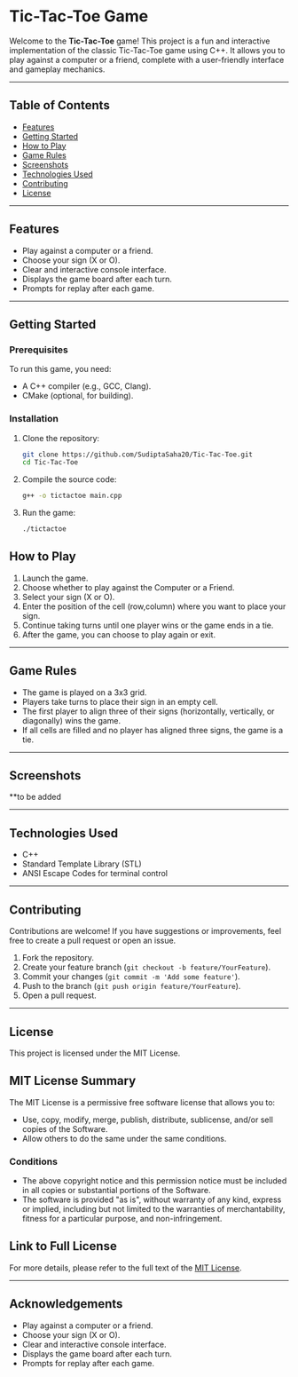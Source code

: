 # Tic-Tac-Toe Game

Welcome to the **Tic-Tac-Toe** game! This project is a fun and interactive implementation of the classic Tic-Tac-Toe game using C++. It allows you to play against a computer or a friend, complete with a user-friendly interface and gameplay mechanics.

---

## Table of Contents
- [Features](#features)
- [Getting Started](#getting-started)
- [How to Play](#how-to-play)
- [Game Rules](#game-rules)
- [Screenshots](#screenshots)
- [Technologies Used](#technologies-used)
- [Contributing](#contributing)
- [License](#license)

---

## Features

- Play against a computer or a friend.
- Choose your sign (X or O).
- Clear and interactive console interface.
- Displays the game board after each turn.
- Prompts for replay after each game.

---

## Getting Started

### Prerequisites

To run this game, you need:
- A C++ compiler (e.g., GCC, Clang).
- CMake (optional, for building).

### Installation

1. Clone the repository:

   ```bash
   git clone https://github.com/SudiptaSaha20/Tic-Tac-Toe.git
   cd Tic-Tac-Toe
2. Compile the source code:

   ```bash
   g++ -o tictactoe main.cpp
3. Run the game:

   ```bash
   ./tictactoe

## How to Play

1. Launch the game.
2. Choose whether to play against the Computer or a Friend.
3. Select your sign (X or O).
4. Enter the position of the cell (row,column) where you want to place your sign.
5. Continue taking turns until one player wins or the game ends in a tie.
6. After the game, you can choose to play again or exit.

---

## Game Rules

- The game is played on a 3x3 grid.
- Players take turns to place their sign in an empty cell.
- The first player to align three of their signs (horizontally, vertically, or diagonally) wins the game.
- If all cells are filled and no player has aligned three signs, the game is a tie.

---

## Screenshots

<!-- Replace with actual screenshot path -->
**to be added

---

## Technologies Used

- C++
- Standard Template Library (STL)
- ANSI Escape Codes for terminal control

---

## Contributing

Contributions are welcome! If you have suggestions or improvements, feel free to create a pull request or open an issue.

1. Fork the repository.
2. Create your feature branch (`git checkout -b feature/YourFeature`).
3. Commit your changes (`git commit -m 'Add some feature'`).
4. Push to the branch (`git push origin feature/YourFeature`).
5. Open a pull request.

---

## License

This project is licensed under the MIT License.

## MIT License Summary

The MIT License is a permissive free software license that allows you to:

- Use, copy, modify, merge, publish, distribute, sublicense, and/or sell copies of the Software.
- Allow others to do the same under the same conditions.

### Conditions

- The above copyright notice and this permission notice must be included in all copies or substantial portions of the Software.
- The software is provided "as is", without warranty of any kind, express or implied, including but not limited to the warranties of merchantability, fitness for a particular purpose, and non-infringement.

## Link to Full License

For more details, please refer to the full text of the [MIT License](https://github.com/SudiptaSaha20/Tic-Tac-Toe/blob/main/LICENSE).


---

## Acknowledgements

- Play against a computer or a friend.
- Choose your sign (X or O).
- Clear and interactive console interface.
- Displays the game board after each turn.
- Prompts for replay after each game.
